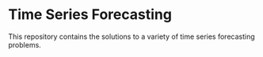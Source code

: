 # Time Series Forecasting
This repository contains the solutions to a variety of time series forecasting problems.
